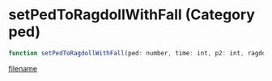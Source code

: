 # setPedToRagdollWithFall (Category ped)

```js
function setPedToRagdollWithFall(ped: number, time: int, p2: int, ragdollType: int, x: number, y: number, z: number, p7: number, p8: number, p9: number, p10: number, p11: number, p12: number, p13: number): boolean
```

[filename](setPedToRagdollWithFall_m.md ':include')